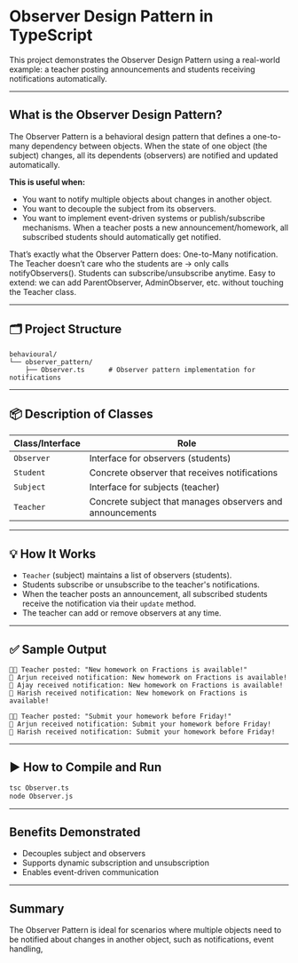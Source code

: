 # Observer Design Pattern in TypeScript

This project demonstrates the Observer Design Pattern using a real-world example: a teacher posting announcements and students receiving notifications automatically.

---

## What is the Observer Design Pattern?

The Observer Pattern is a behavioral design pattern that defines a one-to-many dependency between objects. When the state of one object (the subject) changes, all its dependents (observers) are notified and updated automatically.

**This is useful when:**
- You want to notify multiple objects about changes in another object.
- You want to decouple the subject from its observers.
- You want to implement event-driven systems or publish/subscribe mechanisms.
When a teacher posts a new announcement/homework, all subscribed students should automatically get notified.

That’s exactly what the Observer Pattern does: One-to-Many notification.
The Teacher doesn’t care who the students are → only calls notifyObservers().
Students can subscribe/unsubscribe anytime.
Easy to extend: we can add ParentObserver, AdminObserver, etc. without touching the Teacher class.

---

## 🗂️ Project Structure

```
behavioural/
└── observer_pattern/
    ├── Observer.ts      # Observer pattern implementation for notifications
```

---

## 📦 Description of Classes

| Class/Interface      | Role                                                      |
|----------------------|-----------------------------------------------------------|
| `Observer`           | Interface for observers (students)                        |
| `Student`            | Concrete observer that receives notifications             |
| `Subject`            | Interface for subjects (teacher)                          |
| `Teacher`            | Concrete subject that manages observers and announcements |

---

## 💡 How It Works

- `Teacher` (subject) maintains a list of observers (students).
- Students subscribe or unsubscribe to the teacher's notifications.
- When the teacher posts an announcement, all subscribed students receive the notification via their `update` method.
- The teacher can add or remove observers at any time.

---

## ✅ Sample Output

```
👩‍🏫 Teacher posted: "New homework on Fractions is available!"
📩 Arjun received notification: New homework on Fractions is available!
📩 Ajay received notification: New homework on Fractions is available!
📩 Harish received notification: New homework on Fractions is available!

👩‍🏫 Teacher posted: "Submit your homework before Friday!"
📩 Arjun received notification: Submit your homework before Friday!
📩 Harish received notification: Submit your homework before Friday!
```

---

## ▶️ How to Compile and Run

```sh
tsc Observer.ts
node Observer.js
```

---

## Benefits Demonstrated

- Decouples subject and observers
- Supports dynamic subscription and unsubscription
- Enables event-driven communication

---

## Summary

The Observer Pattern is ideal for scenarios where multiple objects need to be notified about changes in another object, such as notifications, event handling,